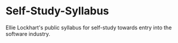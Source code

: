 # Self-Study-Syllabus
Ellie Lockhart's public syllabus for self-study towards entry into the software industry.
